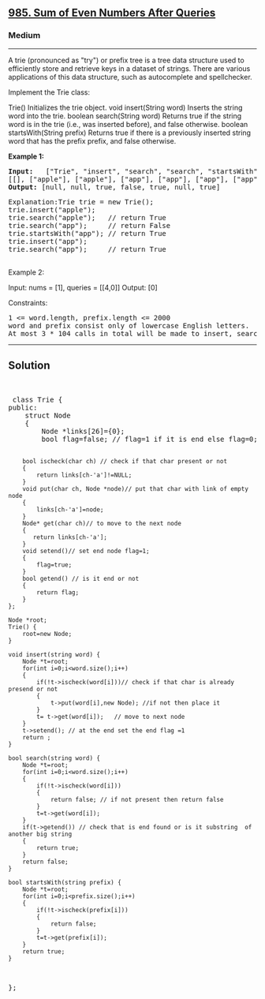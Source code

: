 
<h2><a href="https://leetcode.com/problems/implement-trie-prefix-tree/description/">985. Sum of Even Numbers After Queries</a></h2>
<h3>Medium</h3>
<hr>
<div><p>
A trie (pronounced as "try") or prefix tree is a tree data structure used to efficiently store and retrieve keys in a dataset of strings. There are various applications of this data structure, such as autocomplete and spellchecker.

Implement the Trie class:

Trie() Initializes the trie object.
void insert(String word) Inserts the string word into the trie.
boolean search(String word) Returns true if the string word is in the trie (i.e., was inserted before), and false otherwise.
boolean startsWith(String prefix) Returns true if there is a previously inserted string word that has the prefix prefix, and false otherwise.
 
</p>


<p><strong>Example 1:</strong></p>
<pre><strong>Input:</strong>   ["Trie", "insert", "search", "search", "startsWith", "insert", "search"]
[[], ["apple"], ["apple"], ["app"], ["app"], ["app"], ["app"]]
<strong>Output:</strong> [null, null, true, false, true, null, true]
</pre>
<pre>
Explanation:Trie trie = new Trie();
trie.insert("apple");
trie.search("apple");   // return True
trie.search("app");     // return False
trie.startsWith("app"); // return True
trie.insert("app");
trie.search("app");     // return True
  </pre>
  
Example 2:

Input: nums = [1], queries = [[4,0]]
Output: [0]
 

Constraints:
<pre>
1 <= word.length, prefix.length <= 2000
word and prefix consist only of lowercase English letters.
At most 3 * 104 calls in total will be made to insert, search, and startsWith.
</pre>
<hr>
 <h2><strong><b>Solution</b></strong></h2>
 <br>
 <pre>
 class Trie {
public:
    struct Node
    {
        Node *links[26]={0};
        bool flag=false; // flag=1 if it is end else flag=0;
        
        bool ischeck(char ch) // check if that char present or not
        {
            return links[ch-'a']!=NULL;
        }
        void put(char ch, Node *node)// put that char with link of empty node
        {
            links[ch-'a']=node;
        }
        Node* get(char ch)// to move to the next node
        {
           return links[ch-'a'];
        }
        void setend()// set end node flag=1;
        {
            flag=true;
        }
        bool getend() // is it end or not
        {
            return flag;
        }
    };
    
    Node *root;
    Trie() {
        root=new Node;
    }
    
    void insert(string word) {
        Node *t=root;
        for(int i=0;i<word.size();i++)
        {
            if(!t->ischeck(word[i]))// check if that char is already presend or not
            {
                t->put(word[i],new Node); //if not then place it
            }
            t= t->get(word[i]);   // move to next node 
        }
        t->setend(); // at the end set the end flag =1
        return ;
    }
    
    bool search(string word) {
        Node *t=root;
        for(int i=0;i<word.size();i++)
        {
            if(!t->ischeck(word[i]))
            {
                return false; // if not present then return false
            }
            t=t->get(word[i]);
        }
        if(t->getend()) // check that is end found or is it substring  of another big string
        {
            return true;
        }
        return false;
    }
    
    bool startsWith(string prefix) {
        Node *t=root;
        for(int i=0;i<prefix.size();i++)
        {
            if(!t->ischeck(prefix[i]))
            {
                return false;
            }
            t=t->get(prefix[i]);
        }
        return true;
    }
};
 </pre>

